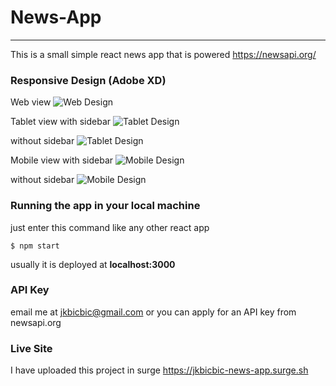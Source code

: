 # News-App
****
This is a small simple react news app that is powered https://newsapi.org/

### Responsive Design (Adobe XD)

Web view
![Web Design](/news-app-design/Web-1920-1.png)

Tablet view with sidebar
![Tablet Design](/news-app-design/iPad-1.png)

without sidebar
![Tablet Design](/news-app-design/iPad-2.png)

Mobile view with sidebar
![Mobile Design](/news-app-design/iPhone-6-7-8-2.png)

without sidebar
![Mobile Design](/news-app-design/iPhone-6-7-8-1.png)

### Running the app in your local machine
just enter this command like any other react app
```
$ npm start
```

usually it is deployed at **localhost:3000**

### API Key 
email me at jkbicbic@gmail.com or you can apply for an API key from newsapi.org

### Live Site
I have uploaded this project in surge
https://jkbicbic-news-app.surge.sh


